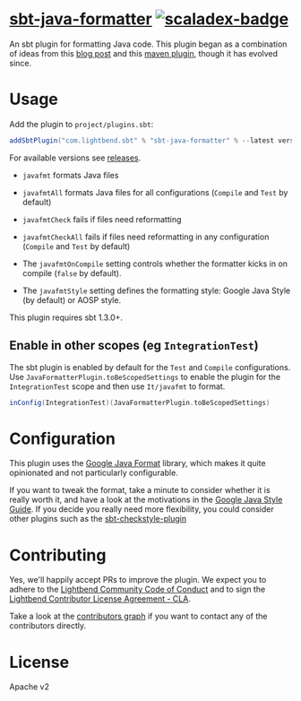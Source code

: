 # [sbt-java-formatter][] [![scaladex-badge][]][scaladex]

[sbt-java-formatter]: https://github.com/sbt/sbt-java-formatter
[scaladex]:           https://index.scala-lang.org/sbt/sbt-java-formatter
[scaladex-badge]:     https://index.scala-lang.org/sbt/sbt-java-formatter/latest.svg

An sbt plugin for formatting Java code. This plugin began as a combination of ideas from this
[blog post](https://ssscripting.wordpress.com/2009/06/10/how-to-use-the-eclipse-code-formatter-from-your-code/)
and this [maven plugin](https://github.com/revelc/formatter-maven-plugin), though it has evolved since.

# Usage

Add the plugin to `project/plugins.sbt`:

```scala
addSbtPlugin("com.lightbend.sbt" % "sbt-java-formatter" % --latest version---)
```

For available versions see [releases](https://github.com/sbt/sbt-java-formatter/releases).

* `javafmt` formats Java files
* `javafmtAll` formats Java files for all configurations (`Compile` and `Test` by default)
* `javafmtCheck` fails if files need reformatting
* `javafmtCheckAll` fails if files need reformatting in any configuration (`Compile` and `Test` by default)

* The `javafmtOnCompile` setting controls whether the formatter kicks in on compile (`false` by default).
* The `javafmtStyle` setting defines the formatting style: Google Java Style (by default) or AOSP style.

This plugin requires sbt 1.3.0+.

## Enable in other scopes (eg `IntegrationTest`)

The sbt plugin is enabled by default for the `Test` and `Compile` configurations. Use `JavaFormatterPlugin.toBeScopedSettings` to enable the plugin for the `IntegrationTest` scope and then use `It/javafmt` to format.

```scala
inConfig(IntegrationTest)(JavaFormatterPlugin.toBeScopedSettings)
```

# Configuration

This plugin uses the [Google Java Format](https://github.com/google/google-java-format) library, which makes it quite opinionated and not particularly configurable.

If you want to tweak the format, take a minute to consider whether it is really worth it, and have a look at the motivations in the [Google Java Style Guide](https://google.github.io/styleguide/javaguide.html).
If you decide you really need more flexibility, you could consider other plugins such as the [sbt-checkstyle-plugin](https://github.com/etsy/sbt-checkstyle-plugin)

# Contributing

Yes, we'll happily accept PRs to improve the plugin. We expect you to adhere to the [Lightbend Community Code of Conduct](https://www.lightbend.com/conduct) and to sign the [Lightbend Contributor License Agreement - CLA](https://www.lightbend.com/contribute/cla).

Take a look at the [contributors graph](https://github.com/sbt/sbt-java-formatter/graphs/contributors) if you want to contact
any of the contributors directly.

# License

Apache v2
